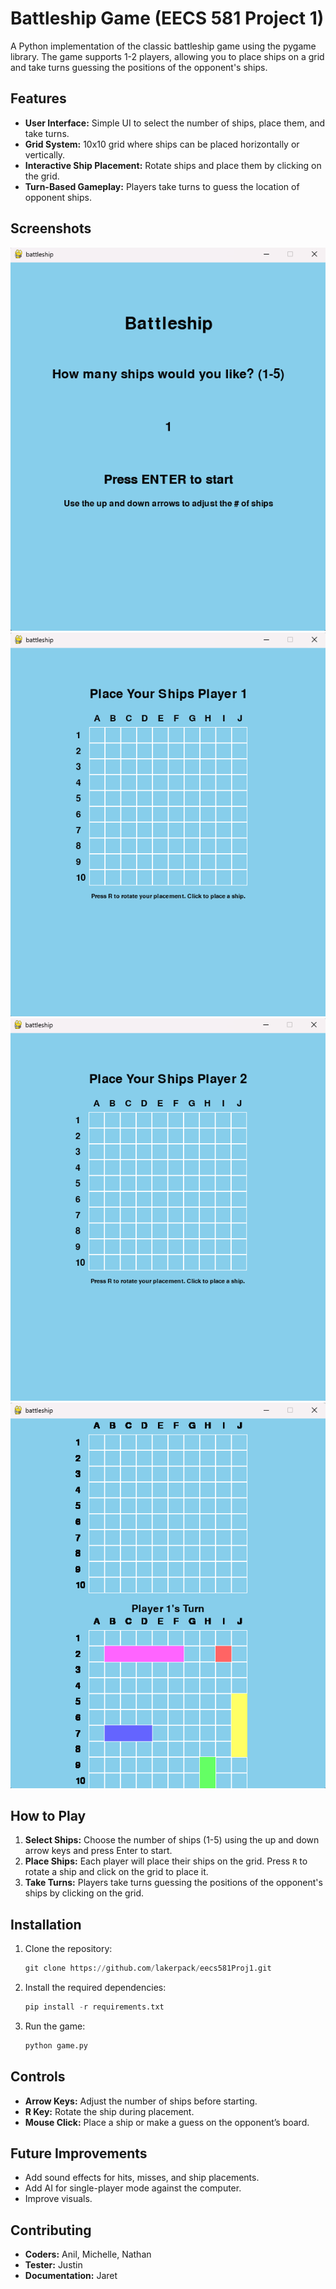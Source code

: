 # Battleship Game (EECS 581 Project 1)

A Python implementation of the classic battleship game using the pygame library. The game supports 1-2 players, allowing you to place ships on a grid and take turns guessing the positions of the opponent's ships.

## Features

- **User Interface:** Simple UI to select the number of ships, place them, and take turns.
- **Grid System:** 10x10 grid where ships can be placed horizontally or vertically.
- **Interactive Ship Placement:** Rotate ships and place them by clicking on the grid.
- **Turn-Based Gameplay:** Players take turns to guess the location of opponent ships.

## Screenshots

![Game Start](images/game_start.png)
![Player 1 Ship Placement](images/player_1.png)
![Player 2 Ship Placement](images/player_2.png)
![Gameplay](images/gameplay.png)

## How to Play

1. **Select Ships:** Choose the number of ships (1-5) using the up and down arrow keys and press Enter to start.
2. **Place Ships:** Each player will place their ships on the grid. Press `R` to rotate a ship and click on the grid to place it.
3. **Take Turns:** Players take turns guessing the positions of the opponent's ships by clicking on the grid.

## Installation

1. Clone the repository:

   ```python
   git clone https://github.com/lakerpack/eecs581Proj1.git
   ```

2. Install the required dependencies:

   ```python
   pip install -r requirements.txt
   ```

3. Run the game:

   ```python
   python game.py
   ```

## Controls

- **Arrow Keys:** Adjust the number of ships before starting.
- **R Key:** Rotate the ship during placement.
- **Mouse Click:** Place a ship or make a guess on the opponent’s board.

## Future Improvements

- Add sound effects for hits, misses, and ship placements.
- Add AI for single-player mode against the computer.
- Improve visuals.

## Contributing

- **Coders:** Anil, Michelle, Nathan
- **Tester:** Justin
-  **Documentation:** Jaret
